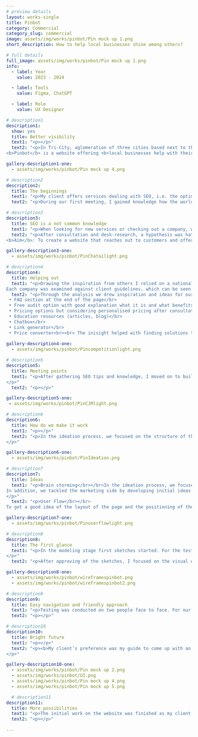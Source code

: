 ```yaml
---
# preview details
layout: works-single
title: Pinbot
category: Commercial
category_slug: commercial
image: assets/img/works/pinbot/Pin mock up 1.png
short_description: How to help local businesses shine among others?

# full details
full_image: assets/img/works/pinbot/Pin mock up 1.png
info:
  - label: Year
    value: 2023 - 2024

  - label: Tools
    value: Figma, ChatGPT

  - label: Role
    value: UX Designer

# description1
description1:
  show: yes
  title: Better visibility 
  text1: "<p></p>"
  text2: "<p>In Tri-City, aglomeration of three cities based next to the northern coast of Poland, there are many local businesses who want to gain new clients especially in the holiday seasons.</br></br>
<b>Pinbot</b> is a website offering <b>local businesses help with their SEO and better visibility</b> in the sea full of fishes.</p>"

gallery-description1-one:
  - assets/img/works/pinbot/Pin mock up 4.png

# description2
description2:
  title: The beginnings 
  text1: "<p>My client offers services dealing with SEO, i.e. the optimisation of pages taking into account the search components of Google's web browser. Its services include various activities for improving and managing the Google My Company profile. </p>"
  text2: "<p>During our first meeting, I gained knowledge how the world of SEO works and what the market situation is in the city where the client works. My client is a freelancer collaborating with several local businesses offering gastronomic, touristic and general services. Many of his clients were unaware of the importance of positioning their business. His main aim was to show his offering helping local businesses to reach more customers.</br></p>"

# description3
description3:
  title: SEO is a not common knowledge
  text1: "<p>When looking for new services or checking out a company, we usually use several sources, both online and offline. One of the most common and trusted ways is to use Google's search engine. The website offers and is constantly improving the <b>Google My Business tool</b>, which plays a significant role in SEO by providing <b>current information about a company, showcasing services, location on a map and managing reviews, among other things.</b> As many as 50% of customers trust online reviews as much as referrals from loved ones, and 81% of them read reviews on Google.</p>"
  text2: "<p>After consultation and desk-research, a hypothesis was hatched that not many small business entrepreneurs know of the existence of SEO let alone its importance. </br></br><b>Hypothesis</b>: Local businesses do not know what SEO is and how it affects their business</br></br>
<b>Aim</b>: To create a website that reaches out to customers and offers them solutions for better visibility in Google search.</p>"

gallery-description3-one:
  - assets/img/works/pinbot/PinChatailight.png

# description4
description4:
  title: Helping out
  text1: "<p>Drawing the inspiration from others I relied on a national and global competitive analysis, including both large companies offering many solutions beyond SEO and smaller national businesses. The analysis included Whitespark, Brightlocal, Zgred, Visible and Localiq.</br></br>
Each company was examined against client guidelines, which can be seen in the graphic below</p>"
  text2: "<p>Through the analysis we drew inspiration and ideas for our product, including:</br></br>
 • FAQ section at the end of the page</br>
 • Free audit option with good explanation what it is and what benefits it gives</br>
 • Pricing options but considering personalised pricing after consultation</br>
 • Education resources (articles, blog)</br>
 • Chatbox</br>
 • Link generator</br>
 • Price converter<br><br> The inisight helped with finding solutions that could easily help and educate business owners.</p>"
  
gallery-description4-one:
  - assets/img/works/pinbot/Pincompetitionlight.png

# description5
description5:
  title: Meeting points
  text1: "<p>After gathering SEO tips and knowledge, I moved on to building a Customer Journey Map based on client collaboration and customer experience. The most important thing at this stage was to establish touch points and encourage the client to take advantage of a free audit of their business so that they would consider further collaboration and convert one of Pinbot's offers.
</p>"
  text2: "<p></p>"

gallery-description5-one:
 - assets/img/works/pinbot/PinCJMlight.png

# description6
description6:
  title: How do we make it work
  text1: "<p></p>"
  text2: "<p>In the ideation process, we focused on the structure of the site and content through brainstorming. While looking for a solution for your local business it’s important to have delivered easy solutions. We developed the idea of a free audit in preparation for further delineating the path of the process, developed FAQs for the subpages and cut down on the idea of effectively showing the offer in an understandable and accessible way.</br></br>In addition, we tackled the marketing side by developing initial ideas for customer loyalty.</br></br>The main aim was to come up with a clear structure for the website with easy and understandable language providing the offer for clients who didn’t have much experience with SEO before.
</p>"

gallery-description6-one:
  - assets/img/works/pinbot/PinIdeation.png

# description7
description7:
  title: Ideas
  text1: "<p>Brain storming</br></br>In the ideation process, we focused on the structure of the site and content through brainstorming. We developed the idea of a free audit in preparation for further delineating the path of the process, developed FAQs for the subpages and cut down on the idea of effectively showing the offer in an understandable and accessible way.
In addition, we tackled the marketing side by developing initial ideas for customer loyalty.
</p>"
  text2: "<p>User Flow</br></br>
To get a good idea of the layout of the page and the positioning of the most important elements, I created a User Flow, which can be found below.  It contains the general layout of the page, detailing the free audit trail.</p>"

gallery-description7-one:
  - assets/img/works/pinbot/Pinuserflowlight.png

# description8
description8:
  title: The first glance
  text1: "<p>In the modeling stage first sketches started. For the testing I prepared wireframes that were discussed with the client. 
</p>"
  text2: "<p>After approving of the sketches, I focused on the visual design. My client’s preference was my guide to come up with a friendly, easy to read typography and matching colours. </p>"

gallery-description8-one:
  - assets/img/works/pinbot/wireframespinbot.png
  - assets/img/works/pinbot/wireframespinbot2.png

# description9
description9:
  title: Easy navigation and friendly approach
  text1: "<p>Testing was conducted on two people face to face. For our test we made sure to choose people who had a little knowledge of what local SEO was but were willing to learn. In the scenario, they imagined themselves to be owners of a small cafe in Gdańsk whose business wasn't prospering and wanted to improve their visibility in internet. Our emphasis on the website was a clear, easy promotion of services. Participants confirmed that they had very small problems with finding the information they needed, they declared to understand each section presented on the website. A problem occured on section dedicated to 'Free audit' where <b>after choosing the option 'Can't seem to find my business, check here' they couldn't go back to the search engine after reading the cues</b>. For that matter <b>I included a button returning to the previous search.</b></p>" 
  text2: "<p></p>"

# description10
description10:
  title: Bright future
  text1: "<p></p>"
  text2: "<p><b>My client’s preference was my guide to come up with an easy to read but bold typography and matching colors for the visual look of his service. We established a color green as it brings friendliness and encourages growth in hope it invites business owners to take a closer look at their work’s prosperity and goals.
</p>"

gallery-description10-one:
  - assets/img/works/pinbot/Pin mock up 2.png
  - assets/img/works/pinbot/UI.png
  - assets/img/works/pinbot/Pin mock up 4.png
  - assets/img/works/pinbot/Pin mock up 5.png

  # description11
description11:
  title: More possibilities
  text1: "<p>The initial work on the website was finished as my client was content with having his service presented online. Although this process of our collaboration was closed, the new door opened and we discussed further plans that include projecting a mobile application of Pinbot with an account access for the customers who chose long term offer. The plan is to create a chart dashboard with all business informations and option for owners of multiple business to manage their raports on how their businesses prosper.</p>"
  text2: "<p></p>"
  
---
```


